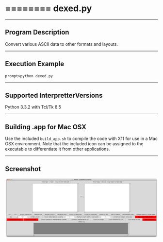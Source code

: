 ========
dexed.py
========

-------------------
Program Description
-------------------
Convert various ASCII data to other formats and layouts.

-----------------
Execution Example
-----------------
``prompt>python dexed.py``

------------------------------
Supported InterpretterVersions
------------------------------
Python 3.3.2 with Tcl/Tk 8.5

-------------------------
Building .app for Mac OSX
-------------------------
Use the included `build_app.sh` to compile the code with X11 for use in a Mac
OSX environment.  Note that the included icon can be assigned to the executable
to differentiate it from other applications.

----------
Screenshot
----------
![Main Window](/include_readme/screenshot_mac_osx_109.png?raw=true "Main Window")
